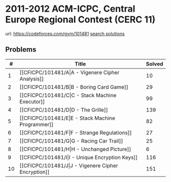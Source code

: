 # 2011-2012 ACM-ICPC, Central Europe Regional Contest (CERC 11)

url: https://codeforces.com/gym/101481
[search solutions](https://www.google.com/search?q=Solution+OR+題解+2011-2012+ACM-ICPC,+Central+Europe+Regional+Contest+(CERC+11))

## Problems

| # | Title | Solved |
| --- | --- | --- |
|1|[[CFICPC/101481/A\|A - Vigenere Cipher Analysis]]|10|
|2|[[CFICPC/101481/B\|B - Boring Card Game]]|29|
|3|[[CFICPC/101481/C\|C - Stack Machine Executor]]|99|
|4|[[CFICPC/101481/D\|D - The Grille]]|139|
|5|[[CFICPC/101481/E\|E - Stack Machine Programmer]]|82|
|6|[[CFICPC/101481/F\|F - Strange Regulations]]|27|
|7|[[CFICPC/101481/G\|G - Racing Car Trail]]|25|
|8|[[CFICPC/101481/H\|H - Unchanged Picture]]|6|
|9|[[CFICPC/101481/I\|I - Unique Encryption Keys]]|116|
|10|[[CFICPC/101481/J\|J - Vigenere Cipher Encryption]]|151|
